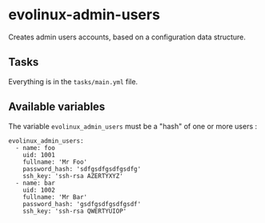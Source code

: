 # evolinux-admin-users

Creates admin users accounts, based on a configuration data structure.

## Tasks

Everything is in the `tasks/main.yml` file.

## Available variables

The variable `evolinux_admin_users` must be a "hash" of one or more users :

```
evolinux_admin_users:
  - name: foo
    uid: 1001
    fullname: 'Mr Foo'
    password_hash: 'sdfgsdfgsdfgsdfg'
    ssh_key: 'ssh-rsa AZERTYXYZ'
  - name: bar
    uid: 1002
    fullname: 'Mr Bar'
    password_hash: 'gsdfgsdfgsdfgsdf'
    ssh_key: 'ssh-rsa QWERTYUIOP'
```
